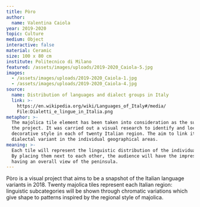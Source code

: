 ```yaml
---
title: Pòro
author:
  name: Valentina Caiola
year: 2019-2020
topic: Culture
medium: Object
interactive: false
material: Ceramic
size: 100 x 80 cm
institute: Politecnico di Milano
featured: /assets/images/uploads/2019-2020_Caiola-5.jpg
images:
  - /assets/images/uploads/2019-2020_Caiola-1.jpg
  - /assets/images/uploads/2019-2020_Caiola-4.jpg
source:
  name: Distribution of languages and dialect groups in Italy
  link: >-
    https://en.wikipedia.org/wiki/Languages_of_Italy#/media/
    File:Dialetti_e_lingue_in_Italia.png
metaphor: >-
  The majolica tile element has been taken into consideration as the subject of
  the project. It was carried out a visual research to identify and locate its
  decorative style in each of twenty Italian region. The aim to link it to the
  dialectal variant in the individual geographical areas.
meaning: >-
  Each tile will represent the linguistic distribution of the individual region.
  By placing them next to each other, the audience will have the impression of
  having an overall view of the peninsula.
---
```

Pòro is a visual project that aims to be a snapshot of the Italian language variants in 2018. Twenty majolica tiles represent each Italian region: linguistic subcategories will be shown through chromatic variations which give shape to patterns inspired by the regional style of majolica.
